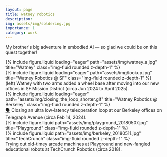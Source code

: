 ```yaml
---
layout: page
title: watney robotics
description:
img: assets/img/soldering.jpg
importance: 1
category: work
---
```


My brother's big adventure in embodied AI — so glad we could be on this quest together!

<div class="row">
    <div class="col-sm-5 mt-3 mt-md-0">
        {% include figure.liquid loading="eager" path="assets/img/watney_a.jpg" title="Watney" class="img-fluid rounded z-depth-1" %}
    </div>
    <div class="col-sm-7 mt-3 mt-md-0">
        {% include figure.liquid loading="eager" path="assets/img/lookup.jpg" title="Watney Robotics @ SF" class="img-fluid rounded z-depth-1" %}
    </div>
</div>
<div class="caption">
    (left) Watney with two arms added a wheel base after moving into our new offices in SF Mission District (circa Jun 2024 to April 2025).
</div>

<div class="row">
    <div class="col-sm mt-3 mt-md-0">
        {% include figure.liquid loading="eager" path="assets/img/closing_the_loop_shorter.gif" title="Watney Robotics @ Berkeley" class="img-fluid rounded z-depth-1" %}
    </div>
</div>
<div class="caption">
    <a href="https://youtu.be/kYdJM-HD2Zs">🗣</a> Closing an ultra low-latency teleoperation loop at our Berkeley offices on Telegraph Avenue (circa Feb 14, 2024).
</div>

<div class="row justify-content-sm-center">
    <div class="col-sm-4 mt-3 mt-md-0">
        {% include figure.liquid path="assets/img/playground_20180507.jpg" title="Playground" class="img-fluid rounded z-depth-1" %}
    </div>
    <div class="col-sm-8 mt-3 mt-md-0">
        {% include figure.liquid path="assets/img/berkeley_20180511.jpg" title="TechCrunch" class="img-fluid rounded z-depth-1" %}
    </div>
</div>
<div class="caption">
    Trying out old-timey arcade machines at Playground and new-fangled educational robots at TechCrunch Robotics (circa 2018).
</div>
